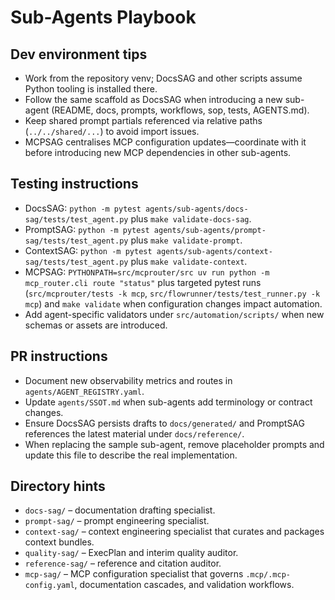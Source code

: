 # Sub-Agents Playbook

## Dev environment tips
- Work from the repository venv; DocsSAG and other scripts assume Python tooling is installed there.
- Follow the same scaffold as DocsSAG when introducing a new sub-agent (README, docs, prompts, workflows, sop, tests, AGENTS.md).
- Keep shared prompt partials referenced via relative paths (`../../shared/...`) to avoid import issues.
- MCPSAG centralises MCP configuration updates—coordinate with it before introducing new MCP dependencies in other sub-agents.

## Testing instructions
- DocsSAG: `python -m pytest agents/sub-agents/docs-sag/tests/test_agent.py` plus `make validate-docs-sag`.
- PromptSAG: `python -m pytest agents/sub-agents/prompt-sag/tests/test_agent.py` plus `make validate-prompt`.
- ContextSAG: `python -m pytest agents/sub-agents/context-sag/tests/test_agent.py` plus `make validate-context`.
- MCPSAG: `PYTHONPATH=src/mcprouter/src uv run python -m mcp_router.cli route "status"` plus targeted pytest runs (`src/mcprouter/tests -k mcp`, `src/flowrunner/tests/test_runner.py -k mcp`) and `make validate` when configuration changes impact automation.
- Add agent-specific validators under `src/automation/scripts/` when new schemas or assets are introduced.

## PR instructions
- Document new observability metrics and routes in `agents/AGENT_REGISTRY.yaml`.
- Update `agents/SSOT.md` when sub-agents add terminology or contract changes.
- Ensure DocsSAG persists drafts to `docs/generated/` and PromptSAG references the latest material under `docs/reference/`.
- When replacing the sample sub-agent, remove placeholder prompts and update this file to describe the real implementation.

## Directory hints
- `docs-sag/` – documentation drafting specialist.
- `prompt-sag/` – prompt engineering specialist.
- `context-sag/` – context engineering specialist that curates and packages context bundles.
- `quality-sag/` – ExecPlan and interim quality auditor.
- `reference-sag/` – reference and citation auditor.
- `mcp-sag/` – MCP configuration specialist that governs `.mcp/.mcp-config.yaml`, documentation cascades, and validation workflows.
